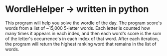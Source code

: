 # WordleHelper -> written in python

This program will help you solve the wordle of the day. The program score's words from a list of ~15,000 5-letter words. Each letter is counted how many times it appears in each index, and then each word's score is the sum of the letter's occurrence's in each index of that word. After each iteration, the program will return the highest ranking word that remains in the list of words.
